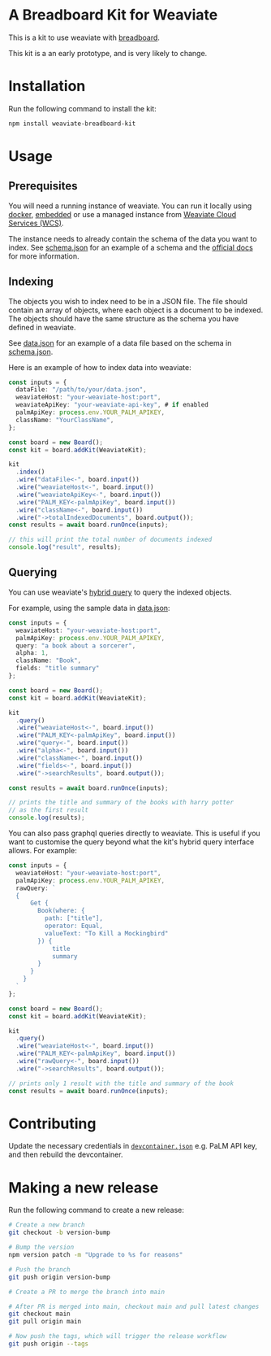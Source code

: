 # A Breadboard Kit for Weaviate

This is a kit to use weaviate with [breadboard](https://github.com/breadboard-ai/breadboard/).

This kit is a an early prototype, and is very likely to change.

# Installation

Run the following command to install the kit:

```bash
npm install weaviate-breadboard-kit
```
# Usage

## Prerequisites

You will need a running instance of weaviate. You can run it locally using [docker](https://weaviate.io/developers/weaviate/installation/docker-compose), [embedded](https://weaviate.io/developers/weaviate/installation/embedded) or use a managed instance from [Weaviate Cloud Services (WCS)](https://weaviate.io/developers/weaviate/installation/weaviate-cloud-services).

The instance needs to already contain the schema of the data you want to index. See [schema.json](./tests/schema.json) for an example of a schema and the [official docs](https://weaviate.io/developers/weaviate/tutorials/schema) for more information.

 
## Indexing

The objects you wish to index need to be in a JSON file. The file should contain an array of objects, where each object is a document to be indexed. The objects should have the same structure as the schema you have defined in weaviate.

See [data.json](./tests/data.json) for an example of a data file based on the schema in [schema.json](./tests/schema.json).

Here is an example of how to index data into weaviate:

```typescript
const inputs = {
  dataFile: "/path/to/your/data.json",
  weaviateHost: "your-weaviate-host:port",
  weaviateApiKey: "your-weaviate-api-key", # if enabled
  palmApiKey: process.env.YOUR_PALM_APIKEY,
  className: "YourClassName",
};

const board = new Board();
const kit = board.addKit(WeaviateKit);

kit
  .index()
  .wire("dataFile<-", board.input())
  .wire("weaviateHost<-", board.input())
  .wire("weaviateApiKey<-", board.input())
  .wire("PALM_KEY<-palmApiKey", board.input())
  .wire("className<-", board.input())
  .wire("->totalIndexedDocuments", board.output());
const results = await board.runOnce(inputs);

// this will print the total number of documents indexed
console.log("result", results);
```

## Querying

You can use weaviate's [hybrid query](https://weaviate.io/developers/weaviate/search/hybrid) to query the indexed objects.

For example, using the sample data in [data.json](./tests/data.json):

```typescript
const inputs = {
  weaviateHost: "your-weaviate-host:port",
  palmApiKey: process.env.YOUR_PALM_APIKEY,
  query: "a book about a sorcerer",
  alpha: 1,
  className: "Book",
  fields: "title summary"
};

const board = new Board();
const kit = board.addKit(WeaviateKit);

kit
  .query()
  .wire("weaviateHost<-", board.input())
  .wire("PALM_KEY<-palmApiKey", board.input())
  .wire("query<-", board.input())
  .wire("alpha<-", board.input())
  .wire("className<-", board.input())
  .wire("fields<-", board.input())
  .wire("->searchResults", board.output());

const results = await board.runOnce(inputs);

// prints the title and summary of the books with harry potter
// as the first result
console.log(results);
```

You can also pass graphql queries directly to weaviate. This is useful if you want to customise the query beyond what the kit's hybrid query interface allows. For example:

```typescript
const inputs = {
  weaviateHost: "your-weaviate-host:port",
  palmApiKey: process.env.YOUR_PALM_APIKEY,
  rawQuery: `
  {
      Get {
        Book(where: {
          path: ["title"],
          operator: Equal,
          valueText: "To Kill a Mockingbird"
        }) {
            title
            summary
        }
      }
    }
  `
};

const board = new Board();
const kit = board.addKit(WeaviateKit);

kit
  .query()
  .wire("weaviateHost<-", board.input())
  .wire("PALM_KEY<-palmApiKey", board.input())
  .wire("rawQuery<-", board.input())
  .wire("->searchResults", board.output());

// prints only 1 result with the title and summary of the book
const results = await board.runOnce(inputs);

```

# Contributing

Update the necessary credentials in [`devcontainer.json`](.devcontainer/devcontainer.json) e.g. PaLM API key, and then rebuild the devcontainer.

# Making a new release

Run the following command to create a new release:

```bash
# Create a new branch
git checkout -b version-bump

# Bump the version
npm version patch -m "Upgrade to %s for reasons"

# Push the branch
git push origin version-bump

# Create a PR to merge the branch into main

# After PR is merged into main, checkout main and pull latest changes
git checkout main
git pull origin main

# Now push the tags, which will trigger the release workflow
git push origin --tags
```